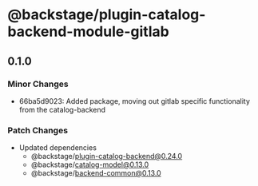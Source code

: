 # @backstage/plugin-catalog-backend-module-gitlab

## 0.1.0

### Minor Changes

- 66ba5d9023: Added package, moving out gitlab specific functionality from the catalog-backend

### Patch Changes

- Updated dependencies
  - @backstage/plugin-catalog-backend@0.24.0
  - @backstage/catalog-model@0.13.0
  - @backstage/backend-common@0.13.0
